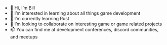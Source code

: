 - 👋 Hi, I’m Bill
- 👀 I’m interested in learning about all things game development
- 🌱 I’m currently learning Rust
- 💞️ I’m looking to collaborate on interesting game or game related projects
- 📫 You can find me at development conferences, discord communities, and meetups
